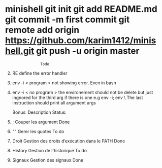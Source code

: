 # minishell git init git add README.md git commit -m first commit git remote add origin https://github.com/karim1412/minishell.git git push -u origin master

					Todo


<!-- 1.	The builtin exit can have a param -->
2.	RE define the error handler


3.	env -i < program > not showing error. Even in bash
4.	env -i < no program > the environement should not be delete but just ingnored for the third arg if there is one
	e.g env -i; env \\ The last instruction should print all argument args





	Bonus:			Description													Status:



1.	;				Couper les argument											Done
2.	""				Gerer les quotes											To do
3.	Droit 			Gestion des droits d’exécution dans le PATH					Done
4.	History			Gestion de l'historique										To do
5.	Signaux			Gestion des signaux											Done